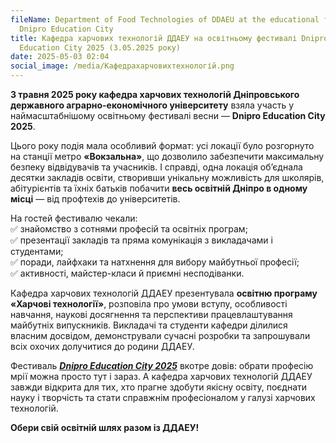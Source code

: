 ```yaml
---
fileName: Department of Food Technologies of DDAEU at the educational festival
  Dnipro Education City
title: Кафедра харчових технологій ДДАЕУ на освітньому фестивалі Dnipro
  Education City 2025 (3.05.2025 року)
date: 2025-05-03 02:04
social_image: /media/Кафедрахарчовихтехнологій.png
---
```

**3 травня 2025 року кафедра харчових технологій Дніпровського державного аграрно-економічного університету** взяла участь у наймасштабнішому освітньому фестивалі весни — **Dnipro Education City 2025**.

Цього року подія мала особливий формат: усі локації було розгорнуто на станції метро **«Вокзальна»**, що дозволило забезпечити максимальну безпеку відвідувачів та учасників. І справді, одна локація об’єднала десятки закладів освіти, створивши унікальну можливість для школярів, абітурієнтів та їхніх батьків побачити **весь освітній Дніпро в одному місці** — від профтехів до університетів.

На гостей фестивалю чекали:\
✅ знайомство з сотнями професій та освітніх програм;\
✅ презентації закладів та пряма комунікація з викладачами і студентами;\
✅ поради, лайфхаки та натхнення для вибору майбутньої професії;\
✅ активності, майстер-класи й приємні несподіванки.

Кафедра харчових технологій ДДАЕУ презентувала **освітню програму «Харчові технології»**, розповіла про умови вступу, особливості навчання, наукові досягнення та перспективи працевлаштування майбутніх випускників. Викладачі та студенти кафедри ділилися власним досвідом, демонстрували сучасні розробки та запрошували всіх охочих долучитися до родини ДДАЕУ.

Фестиваль ***[Dnipro Education City 2025](https://humpolitic.dniprorada.gov.ua/2025/04/23/dnipro-education-city-2025-najmasshtabnishij-osvitnij-festival-vesni/)*** вкотре довів: обрати професію мрії можна просто тут і зараз. А кафедра харчових технологій ДДАЕУ завжди відкрита для тих, хто прагне здобути якісну освіту, поєднати науку і творчість та стати справжнім професіоналом у галузі харчових технологій.

**Обери свій освітній шлях разом із ДДАЕУ!**